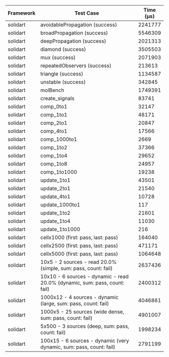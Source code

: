 | Framework | Test Case | Time (μs) |
| --- | --- | --- |
| solidart | avoidablePropagation (success) | 2241777 |
| solidart | broadPropagation (success) | 5546309 |
| solidart | deepPropagation (success) | 2021313 |
| solidart | diamond (success) | 3505503 |
| solidart | mux (success) | 2071903 |
| solidart | repeatedObservers (success) | 213613 |
| solidart | triangle (success) | 1134587 |
| solidart | unstable (success) | 342845 |
| solidart | molBench | 1749391 |
| solidart | create_signals | 83741 |
| solidart | comp_0to1 | 32147 |
| solidart | comp_1to1 | 48171 |
| solidart | comp_2to1 | 20847 |
| solidart | comp_4to1 | 17566 |
| solidart | comp_1000to1 | 2669 |
| solidart | comp_1to2 | 37366 |
| solidart | comp_1to4 | 29652 |
| solidart | comp_1to8 | 24957 |
| solidart | comp_1to1000 | 19238 |
| solidart | update_1to1 | 43501 |
| solidart | update_2to1 | 21540 |
| solidart | update_4to1 | 10728 |
| solidart | update_1000to1 | 117 |
| solidart | update_1to2 | 21601 |
| solidart | update_1to4 | 11030 |
| solidart | update_1to1000 | 216 |
| solidart | cellx1000 (first: pass, last: pass) | 164040 |
| solidart | cellx2500 (first: pass, last: pass) | 471171 |
| solidart | cellx5000 (first: pass, last: pass) | 1064648 |
| solidart | 10x5 - 2 sources - read 20.0% (simple, sum: pass, count: fail) | 2637436 |
| solidart | 10x10 - 6 sources - dynamic - read 20.0% (dynamic, sum: pass, count: fail) | 2400312 |
| solidart | 1000x12 - 4 sources - dynamic (large, sum: pass, count: fail) | 4046861 |
| solidart | 1000x5 - 25 sources (wide dense, sum: pass, count: fail) | 4901007 |
| solidart | 5x500 - 3 sources (deep, sum: pass, count: fail) | 1998234 |
| solidart | 100x15 - 6 sources - dynamic (very dynamic, sum: pass, count: fail) | 2791199 |
